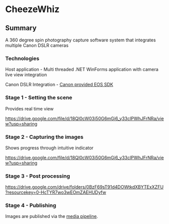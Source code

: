 # CheezeWhiz
## Summary
A 360 degree spin photography capture software system that integrates multiple Canon DSLR cameras

### Technologies

Host application - Multi threaded .NET WinForms application with camera live view integration

Canon DSLR Integration - [Canon provided EOS SDK](https://developercommunity.usa.canon.com/canon) 

### Stage 1 - Setting the scene

Provides real time view

https://drive.google.com/file/d/18QI0cW03i50G6mGi6_y33clPWhJFrNRa/view?usp=sharing

### Stage 2 - Capturing the images

Shows progress through intuitive indicator

https://drive.google.com/file/d/18QI0cW03i50G6mGi6_y33clPWhJFrNRa/view?usp=sharing

### Stage 3 - Post processing

https://drive.google.com/drive/folders/0BzF69sT91d4DOWtkdXBYTExXZFU?resourcekey=0-HcTYR7wo3wEOmZAEHUDyfw

### Stage 4 - Publishing

Images are published via the [media pipeline](./projects/media_pipeline.md).



